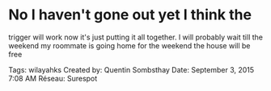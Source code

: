 # No I haven't gone out yet I think the
trigger will work now it's just putting
it all together. l will probably wait till
the weekend my roommate is going
home for the weekend the house will
be free

Tags: wilayahks
Created by: Quentin Sombsthay
Date: September 3, 2015 7:08 AM
Réseau: Surespot